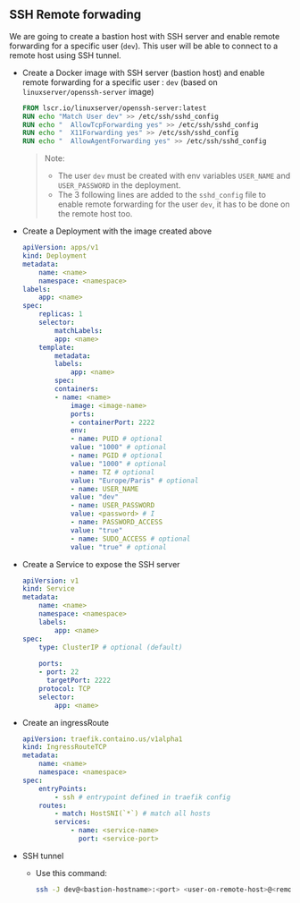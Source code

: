 ## SSH Remote forwading

We are going to create a bastion host with SSH server and enable remote forwarding for a specific user (`dev`). This user will be able to connect to a remote host using SSH tunnel.

- Create a Docker image with SSH server (bastion host) and enable remote forwarding for a specific user : `dev` (based on `linuxserver/openssh-server` image)

    ```Dockerfile
    FROM lscr.io/linuxserver/openssh-server:latest
    RUN echo "Match User dev" >> /etc/ssh/sshd_config
    RUN echo "  AllowTcpForwarding yes" >> /etc/ssh/sshd_config
    RUN echo "  X11Forwarding yes" >> /etc/ssh/sshd_config
    RUN echo "  AllowAgentForwarding yes" >> /etc/ssh/sshd_config
    ```
    >Note:
    >- The user `dev` must be created with env variables `USER_NAME` and `USER_PASSWORD` in the deployment.
    >- The 3 following lines are added to the `sshd_config` file to enable remote forwarding for the user `dev`, it has to be done on the remote host too.

- Create a Deployment with the image created above

    ```yaml
    apiVersion: apps/v1
    kind: Deployment
    metadata:
        name: <name>
        namespace: <namespace>
    labels:
        app: <name>
    spec:
        replicas: 1
        selector:
            matchLabels:
            app: <name>
        template:
            metadata:
            labels:
                app: <name>
            spec:
            containers:
            - name: <name>
                image: <image-name>
                ports:
                - containerPort: 2222
                env:
                - name: PUID # optional
                value: "1000" # optional
                - name: PGID # optional
                value: "1000" # optional
                - name: TZ # optional
                value: "Europe/Paris" # optional
                - name: USER_NAME
                value: "dev"
                - name: USER_PASSWORD
                value: <password> # I
                - name: PASSWORD_ACCESS
                value: "true"
                - name: SUDO_ACCESS # optional
                value: "true" # optional
    ```

- Create a Service to expose the SSH server 

    ```yaml
    apiVersion: v1
    kind: Service
    metadata:
        name: <name>
        namespace: <namespace> 
        labels:
            app: <name>
    spec:
        type: ClusterIP # optional (default)
        
        ports:
        - port: 22 
          targetPort: 2222 
        protocol: TCP
        selector:
            app: <name>
    ```

- Create an ingressRoute 

    ```yaml
    apiVersion: traefik.containo.us/v1alpha1
    kind: IngressRouteTCP
    metadata:
        name: <name>
        namespace: <namespace>
    spec:
        entryPoints:
            - ssh # entrypoint defined in traefik config
        routes:
            - match: HostSNI(`*`) # match all hosts
            services:
                - name: <service-name>
                  port: <service-port>
    ```

- SSH tunnel

    - Use this command:

        ```bash
        ssh -J dev@<bastion-hostname>:<port> <user-on-remote-host>@<remote-hostname>
        ```